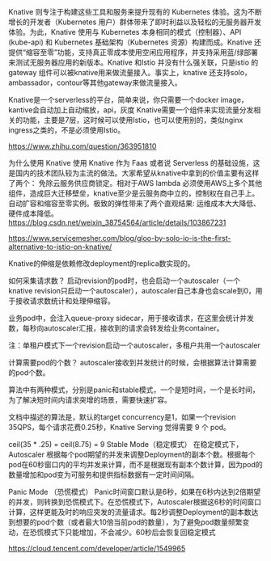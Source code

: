 Knative 则专注于构建这些工具和服务来提升现有的 Kubernetes 体验。这为不断增长的开发者（Kubernetes 用户）群体带来了即时利益以及轻松的无服务器开发体验。为此，Knative 使用与 Kubernetes 本身相同的模式（控制器）、API (kube-api) 和 Kubernetes 基础架构（Kubernetes 资源）构建而成。Knative 还提供“缩容至零”功能，支持真正零成本使用空闲应用程序，并支持采用蓝/绿部署来测试无服务器应用的新版本。Knative 和Istio 并没有什么强关联，只是istio 的gateway 组件可以被knative用来做流量接入。事实上，knative 还支持solo，ambassador，contour等其他gateway来做流量接入。

Knative是一个serverless的平台，简单来说，你只需要一个docker image，kantive会自动加上自动缩放，api，灰度
Knative需要一个组件来实现流量分发相关的功能，主要是7层，这时候可以使用Istio，也可以使用别的，类似nginx ingress之类的，不是必须使用Istio。

https://www.zhihu.com/question/363951810


为什么使用 Knative
使用 Knative 作为 Faas 或者说 Serverless 的基础设施，这是国内的技术团队较为主流的做法。大家希望从knative中拿到的价值主要有这样了两个：
免除云服务供应商锁定。相对于AWS lambda 必须使用AWS上多个其他组件，造成巨大迁移壁垒，knative至少是云服务商中立的，控制权在自己手上。
自动扩容和缩容至零实例。极致的弹性带来了两个直观结果: 运维成本大大降低、硬件成本降低。
https://blog.csdn.net/weixin_38754564/article/details/103867231

https://www.servicemesher.com/blog/gloo-by-solo-io-is-the-first-alternative-to-istio-on-knative/



Knative的伸缩是依赖修改deployment的replica数实现的。

如何采集请求数？
启动revision的pod时，也会启动一个autoscaler（一个knative revision只启动一个autoscaler），autoscaler自己本身也会scale到0，用于接收请求数统计和处理伸缩容。

业务pod中，会注入queue-proxy sidecar，用于接收请求，在这里会统计并发数，每秒向autoscaler汇报，接收到的请求会转发给业务container。

注：单租户模式下一个revision启动一个autoscaler，多租户共用一个autoscaler

计算需要pod的个数？
autoscaler接收到并发统计的时候，会根据算法计算需要的pod个数。

算法中有两种模式，分别是panic和stable模式，一个是短时间，一个是长时间，为了解决短时间内请求突增的场景，需要快速扩容。

文档中描述的算法是，默认的target concurrency是1，如果一个revision 35QPS，每个请求花费0.25秒，Knative Serving 觉得需要 9 个 pod。

ceil(35 * .25) = ceil(8.75) = 9
Stable Mode（稳定模式）
在稳定模式下，Autoscaler 根据每个pod期望的并发来调整Deployment的副本个数。根据每个pod在60秒窗口内的平均并发来计算，而不是根据现有副本个数计算，因为pod的数量增加和pod变为可服务和提供指标数据有一定时间间隔。

Panic Mode （恐慌模式）
Panic时间窗口默认是6秒，如果在6秒内达到2倍期望的并发，则转换到恐慌模式下。在恐慌模式下，Autoscaler根据这6秒的时间窗口计算，这样更能及时的响应突发的流量请求。每2秒调整Deployment的副本数达到想要的pod个数（或者最大10倍当前pod的数量），为了避免pod数量频繁变动，在恐慌模式下只能增加，不会减少。60秒后会恢复回稳定模式

https://cloud.tencent.com/developer/article/1549965




